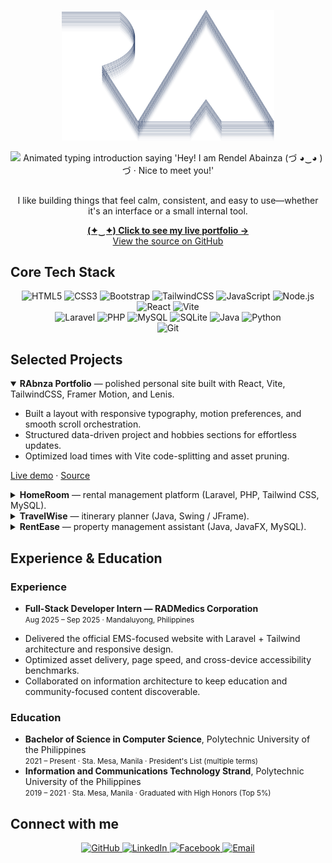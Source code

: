 <p align="center">
    <picture>
        <source media="(prefers-color-scheme: dark)" srcset="./readme/assets/images/main-logo-dark.svg" />
        <source media="(prefers-color-scheme: light)" srcset="./readme/assets/images/main-logo-light.svg" />
        <img src="./readme/assets/images/main-logo-light.svg" alt="Outlined RA monogram" width="340" />
    </picture>
</p>

<p align="center">
    <picture>
        <source media="(prefers-color-scheme: dark)" srcset="https://readme-typing-svg.herokuapp.com?font=Montserrat&weight=500&size=35&pause=1500&color=F0F0F1&center=true&vCenter=true&width=700&height=35&lines=Hey!+I+am+Rendel+Abainza+(%E3%81%A5+%E2%97%95%E2%80%BF%E2%97%95+)%E3%81%A5;Nice+to+meet+you!" />
        <source media="(prefers-color-scheme: light)" srcset="https://readme-typing-svg.herokuapp.com?font=Montserrat&weight=500&size=35&pause=1500&color=0B0B0B&center=true&vCenter=true&width=700&height=35&lines=Hey!+I+am+Rendel+Abainza+(%E3%81%A5+%E2%97%95%E2%80%BF%E2%97%95+)%E3%81%A5;Nice+to+meet+you!" />
        <img src="https://readme-typing-svg.herokuapp.com?font=Montserrat&weight=500&size=35&pause=1500&color=0B0B0B&center=true&vCenter=true&width=700&height=100&lines=Hey!+I+am+Rendel+Abainza+(%E3%81%A5+%E2%97%95%E2%80%BF%E2%97%95+)%E3%81%A5;Nice+to+meet+you!" alt="Animated typing introduction saying 'Hey! I am Rendel Abainza (づ ◕‿◕ )づ · Nice to meet you!'" />
    </picture>
</p>

##

<p align="center">
     I like building things that feel calm, consistent, and easy to use—whether it's an interface or a small internal tool.
</p>

<p align="center">
    <a href="https://rabnza-portfolio.vercel.app" target="_blank" rel="noopener noreferrer"><strong>(✦‿✦) Click to see my live portfolio →</strong></a><br />
    <a href="https://github.com/RAbnza/rabnza-portfolio" target="_blank" rel="noopener noreferrer">View the source on GitHub</a>
</p>

## Core Tech Stack

<div align="center">
    <img src="https://img.shields.io/badge/HTML5-E34F26?style=for-the-badge&amp;logo=html5&amp;logoColor=white" alt="HTML5" />
    <img src="https://img.shields.io/badge/CSS3-1572B6?style=for-the-badge&amp;logo=css3&amp;logoColor=white" alt="CSS3" />
    <img src="https://img.shields.io/badge/Bootstrap-7952B3?style=for-the-badge&amp;logo=bootstrap&amp;logoColor=white" alt="Bootstrap" />
    <img src="https://img.shields.io/badge/TailwindCSS-06B6D4?style=for-the-badge&amp;logo=tailwindcss&amp;logoColor=white" alt="TailwindCSS" />
    <img src="https://img.shields.io/badge/JavaScript-F7DF1E?style=for-the-badge&amp;logo=javascript&amp;logoColor=000000" alt="JavaScript" />
    <img src="https://img.shields.io/badge/Node.js-339933?style=for-the-badge&amp;logo=node.js&amp;logoColor=white" alt="Node.js" />
    <img src="https://img.shields.io/badge/React-20232A?style=for-the-badge&amp;logo=react&amp;logoColor=61DAFB" alt="React" />
    <img src="https://img.shields.io/badge/Vite-646CFF?style=for-the-badge&amp;logo=vite&amp;logoColor=white" alt="Vite" />
</div>

<div align="center">
    <img src="https://img.shields.io/badge/Laravel-FF2D20?style=for-the-badge&amp;logo=laravel&amp;logoColor=white" alt="Laravel" />
    <img src="https://img.shields.io/badge/PHP-777BB4?style=for-the-badge&amp;logo=php&amp;logoColor=white" alt="PHP" />
    <img src="https://img.shields.io/badge/MySQL-4479A1?style=for-the-badge&amp;logo=mysql&amp;logoColor=white" alt="MySQL" />
    <img src="https://img.shields.io/badge/SQLite-003B57?style=for-the-badge&amp;logo=sqlite&amp;logoColor=white" alt="SQLite" />
    <img src="https://img.shields.io/badge/Java-007396?style=for-the-badge&amp;logo=openjdk&amp;logoColor=white" alt="Java" />
    <img src="https://img.shields.io/badge/Python-3776AB?style=for-the-badge&amp;logo=python&amp;logoColor=white" alt="Python" />
</div>

<div align="center">
    <img src="https://img.shields.io/badge/Git-F05032?style=for-the-badge&amp;logo=git&amp;logoColor=white" alt="Git" />
</div>

## Selected Projects

<details open>
    <summary><strong>RAbnza Portfolio</strong> — polished personal site built with React, Vite, TailwindCSS, Framer Motion, and Lenis.</summary>
    <ul>
        <li>Built a layout with responsive typography, motion preferences, and smooth scroll orchestration.</li>
        <li>Structured data-driven project and hobbies sections for effortless updates.</li>
        <li>Optimized load times with Vite code-splitting and asset pruning.</li>
    </ul>
    <p>
        <a href="https://rabnza-portfolio.vercel.app" target="_blank" rel="noopener noreferrer">Live demo</a>
        ·
        <a href="https://github.com/RAbnza/rabnza-portfolio" target="_blank" rel="noopener noreferrer">Source</a>
    </p>
</details>

<details>
    <summary><strong>HomeRoom</strong> — rental management platform (Laravel, PHP, Tailwind CSS, MySQL).</summary>
    <ul>
        <li>Led a 5-person team to streamline landlord and tenant workflows.</li>
        <li>Implemented automated dues tracking, reminders, and tenant summaries.</li>
    </ul>
    <p>
        <a href="https://github.com/COMP-016-Web-Development-Group-1/HomeRoom" target="_blank" rel="noopener noreferrer">Source</a>
    </p>
</details>

<details>
    <summary><strong>TravelWise</strong> — itinerary planner (Java, Swing / JFrame).</summary>
    <ul>
        <li>Implemented Branch and Bound knapsack + Boyer–Moore algorithms to optimize trip plans.</li>
        <li>Delivered a guided UI for destination, activity, and budget selection.</li>
    </ul>
    <p>
        <a href="https://github.com/RAbnza/TravelWise" target="_blank" rel="noopener noreferrer">Source</a>
    </p>
</details>

<details>
    <summary><strong>RentEase</strong> — property management assistant (Java, JavaFX, MySQL).</summary>
    <ul>
        <li>Automated rent and utility calculations, vacancy tracking, and digital receipts for landlords.</li>
        <li>Integrated secure database access with real-time notification hooks.</li>
    </ul>
    <p>
        <a href="https://github.com/LesterOsana18/RentEase-Application" target="_blank" rel="noopener noreferrer">Source</a>
    </p>
</details>

## Experience & Education

### Experience

- <strong>Full-Stack Developer Intern — RADMedics Corporation</strong><br />
<small>Aug 2025 – Sep 2025 · Mandaluyong, Philippines</small>
<ul>
    <li>Delivered the official EMS-focused website with Laravel + Tailwind architecture and responsive design.</li>
    <li>Optimized asset delivery, page speed, and cross-device accessibility benchmarks.</li>
    <li>Collaborated on information architecture to keep education and community-focused content discoverable.</li>
</ul>

### Education

- <strong>Bachelor of Science in Computer Science</strong>, Polytechnic University of the Philippines<br />
  <small>2021 – Present · Sta. Mesa, Manila · President's List (multiple terms)</small>
- <strong>Information and Communications Technology Strand</strong>, Polytechnic University of the Philippines<br />
  <small>2019 – 2021 · Sta. Mesa, Manila · Graduated with High Honors (Top 5%)</small>

## Connect with me

<div align="center">
    <a href="https://github.com/RAbnza" target="_blank" rel="noopener noreferrer">
        <img src="https://img.shields.io/badge/GitHub-181717?style=for-the-badge&amp;logo=github&amp;logoColor=white" alt="GitHub" />
    </a>
    <a href="https://www.linkedin.com/in/rendel-abainza/" target="_blank" rel="noopener noreferrer">
        <img src="https://img.shields.io/badge/LinkedIn-0A66C2?style=for-the-badge&amp;logo=linkedin&amp;logoColor=white" alt="LinkedIn" />
    </a>
    <a href="https://www.facebook.com/RendelAbainza" target="_blank" rel="noopener noreferrer">
        <img src="https://img.shields.io/badge/Facebook-0866FF?style=for-the-badge&amp;logo=facebook&amp;logoColor=white" alt="Facebook" />
    </a>
    <a href="mailto:abainzarendel11@gmail.com">
        <img src="https://img.shields.io/badge/Email-D14836?style=for-the-badge&amp;logo=gmail&amp;logoColor=white" alt="Email" />
    </a>
</div>

